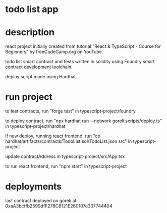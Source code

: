 # todo list app

# description
react project initially created from tutorial "React & TypeScript - Course for Beginners" by freeCodeCamp.org on YouTube.

todo list smart contract and tests written in solidity using Foundry smart contract development toolchain.

deploy script made using Hardhat.

# run project
to test contracts, run "forge test" in typescript-project/foundry

to deploy contract, run "npx hardhat run --network goreli scripts/deploy.ts" in typescript-project/hardhat

if new deploy, running react frontend, run "cp hardhat/artifacts/contracts/TodoList.sol/TodoList.json src" in typescript-project

update contractAddress in typescript-project/src/App.tsx

to run react frontend, run "npm start" in typescript-project

# deployments
last contract deployed on goreli at 0xaA3bcffb2599dfF278C8121E260107e307744404

